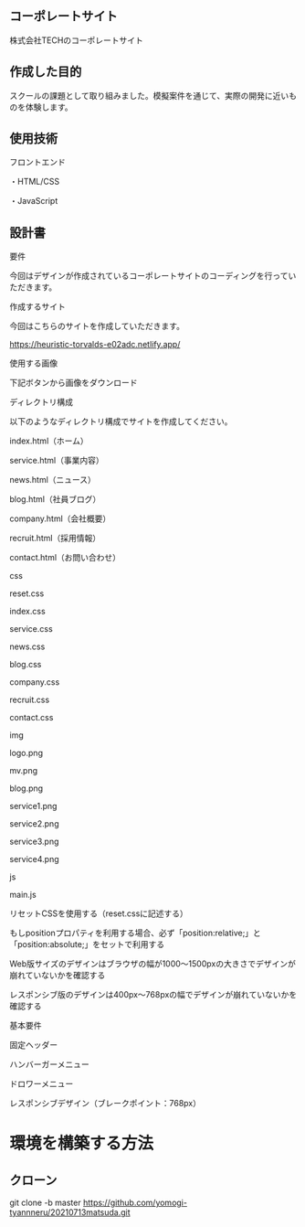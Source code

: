 ## コーポレートサイト
株式会社TECHのコーポレートサイト


## 作成した目的
スクールの課題として取り組みました。模擬案件を通じて、実際の開発に近いものを体験します。

## 使用技術
フロントエンド

・HTML/CSS

・JavaScript

## 設計書

要件

今回はデザインが作成されているコーポレートサイトのコーディングを行っていただきます。

作成するサイト

今回はこちらのサイトを作成していただきます。

https://heuristic-torvalds-e02adc.netlify.app/

使用する画像

下記ボタンから画像をダウンロード



ディレクトリ構成

以下のようなディレクトリ構成でサイトを作成してください。

index.html（ホーム）

service.html（事業内容）

news.html（ニュース）

blog.html（社員ブログ）

company.html（会社概要）

recruit.html（採用情報）

contact.html（お問い合わせ）

css

reset.css

index.css

service.css

news.css

blog.css

company.css

recruit.css

contact.css

img

logo.png

mv.png

blog.png

service1.png

service2.png

service3.png

service4.png

js

main.js



リセットCSSを使用する（reset.cssに記述する）

もしpositionプロパティを利用する場合、必ず「position:relative;」と「position:absolute;」をセットで利用する

Web版サイズのデザインはブラウザの幅が1000〜1500pxの大きさでデザインが崩れていないかを確認する

レスポンシブ版のデザインは400px〜768pxの幅でデザインが崩れていないかを確認する

基本要件

固定ヘッダー

ハンバーガーメニュー

ドロワーメニュー

レスポンシブデザイン（ブレークポイント：768px）

# 環境を構築する方法

## クローン
git clone -b master https://github.com/yomogi-tyannneru/20210713matsuda.git

